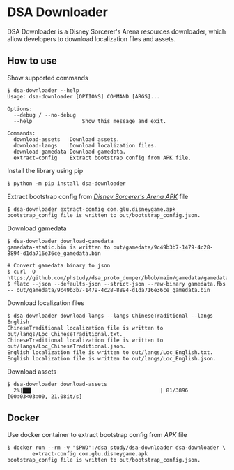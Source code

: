 # DSA Downloader

DSA Downloader is a Disney Sorcerer's Arena resources downloader, 
which allow developers to download localization files and assets.

## How to use

Show supported commands

```
$ dsa-downloader --help
Usage: dsa-downloader [OPTIONS] COMMAND [ARGS]...

Options:
  --debug / --no-debug
  --help                Show this message and exit.

Commands:
  download-assets   Download assets.
  download-langs    Download localization files.
  download-gamedata Download gamedata.
  extract-config    Extract bootstrap config from APK file.
```

Install the library using pip

```
$ python -m pip install dsa-downloader
```

Extract bootstrap config from *[Disney Sorcerer's Arena APK](https://apkcombo.com/apk-downloader/#package=com.glu.disneygame)* file

```
$ dsa-downloader extract-config com.glu.disneygame.apk
bootstrap_config file is written to out/bootstrap_config.json.
```

Download gamedata

```
$ dsa-downloader download-gamedata
gamedata-static.bin is written to out/gamedata/9c49b3b7-1479-4c28-8894-d1da716e36ce_gamedata.bin

# Convert gamedata binary to json
$ curl -O https://github.com/phstudy/dsa_proto_dumper/blob/main/gamedata/gamedata.fbs
$ flatc --json --defaults-json --strict-json --raw-binary gamedata.fbs -- out/gamedata/9c49b3b7-1479-4c28-8894-d1da716e36ce_gamedata.bin
```

Download localization files

```
$ dsa-downloader download-langs --langs ChineseTraditional --langs English
ChineseTraditional localization file is written to out/langs/Loc_ChineseTraditional.txt.
ChineseTraditional localization file is written to out/langs/Loc_ChineseTraditional.json.
English localization file is written to out/langs/Loc_English.txt.
English localization file is written to out/langs/Loc_English.json.
```

Download assets

```
$ dsa-downloader download-assets
  2%|██▋                                         | 81/3896 [00:03<03:00, 21.08it/s]
```

## Docker

Use docker container to extract bootstrap config from *APK* file 

```
$ docker run --rm -v "$PWD":/dsa study/dsa-downloader dsa-downloader \
        extract-config com.glu.disneygame.apk
bootstrap_config file is written to out/bootstrap_config.json.
```
